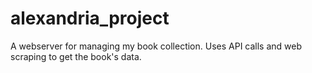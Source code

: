 # alexandria_project
A webserver for managing my book collection. Uses API calls and web scraping to get the book's data.
